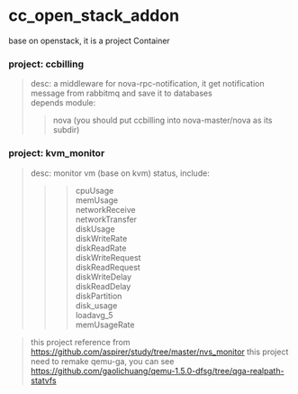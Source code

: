 cc_open_stack_addon
====================

base on openstack, it is a project Container  

### project: ccbilling  
>desc:   a middleware for nova-rpc-notification, it get notification message from rabbitmq and save it to databases  
>depends module:  
>>nova   (you should put ccbilling into nova-master/nova  as its subdir)  

### project: kvm_monitor
>desc:   monitor vm (base on kvm)  status, include:
>>>cpuUsage  
>>>memUsage  
>>>networkReceive  
>>>networkTransfer  
>>>diskUsage  
>>>diskWriteRate  
>>>diskReadRate  
>>>diskWriteRequest  
>>>diskReadRequest  
>>>diskWriteDelay  
>>>diskReadDelay  
>>>diskPartition  
>>>disk_usage  
>>>loadavg_5  
>>>memUsageRate  

>this project reference from https://github.com/aspirer/study/tree/master/nvs_monitor
>this project need to remake qemu-ga, you can see https://github.com/gaolichuang/qemu-1.5.0-dfsg/tree/qga-realpath-statvfs
